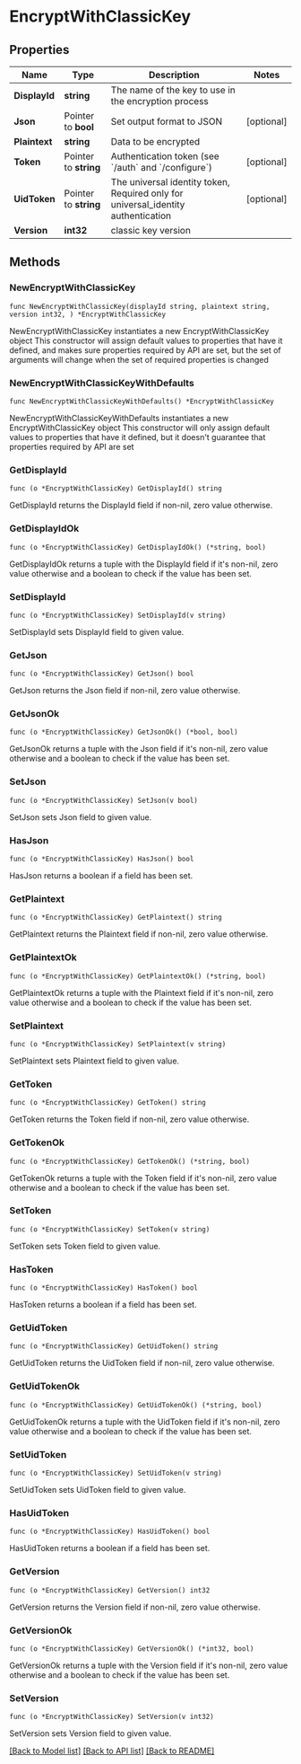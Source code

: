 # EncryptWithClassicKey

## Properties

Name | Type | Description | Notes
------------ | ------------- | ------------- | -------------
**DisplayId** | **string** | The name of the key to use in the encryption process | 
**Json** | Pointer to **bool** | Set output format to JSON | [optional] 
**Plaintext** | **string** | Data to be encrypted | 
**Token** | Pointer to **string** | Authentication token (see &#x60;/auth&#x60; and &#x60;/configure&#x60;) | [optional] 
**UidToken** | Pointer to **string** | The universal identity token, Required only for universal_identity authentication | [optional] 
**Version** | **int32** | classic key version | 

## Methods

### NewEncryptWithClassicKey

`func NewEncryptWithClassicKey(displayId string, plaintext string, version int32, ) *EncryptWithClassicKey`

NewEncryptWithClassicKey instantiates a new EncryptWithClassicKey object
This constructor will assign default values to properties that have it defined,
and makes sure properties required by API are set, but the set of arguments
will change when the set of required properties is changed

### NewEncryptWithClassicKeyWithDefaults

`func NewEncryptWithClassicKeyWithDefaults() *EncryptWithClassicKey`

NewEncryptWithClassicKeyWithDefaults instantiates a new EncryptWithClassicKey object
This constructor will only assign default values to properties that have it defined,
but it doesn't guarantee that properties required by API are set

### GetDisplayId

`func (o *EncryptWithClassicKey) GetDisplayId() string`

GetDisplayId returns the DisplayId field if non-nil, zero value otherwise.

### GetDisplayIdOk

`func (o *EncryptWithClassicKey) GetDisplayIdOk() (*string, bool)`

GetDisplayIdOk returns a tuple with the DisplayId field if it's non-nil, zero value otherwise
and a boolean to check if the value has been set.

### SetDisplayId

`func (o *EncryptWithClassicKey) SetDisplayId(v string)`

SetDisplayId sets DisplayId field to given value.


### GetJson

`func (o *EncryptWithClassicKey) GetJson() bool`

GetJson returns the Json field if non-nil, zero value otherwise.

### GetJsonOk

`func (o *EncryptWithClassicKey) GetJsonOk() (*bool, bool)`

GetJsonOk returns a tuple with the Json field if it's non-nil, zero value otherwise
and a boolean to check if the value has been set.

### SetJson

`func (o *EncryptWithClassicKey) SetJson(v bool)`

SetJson sets Json field to given value.

### HasJson

`func (o *EncryptWithClassicKey) HasJson() bool`

HasJson returns a boolean if a field has been set.

### GetPlaintext

`func (o *EncryptWithClassicKey) GetPlaintext() string`

GetPlaintext returns the Plaintext field if non-nil, zero value otherwise.

### GetPlaintextOk

`func (o *EncryptWithClassicKey) GetPlaintextOk() (*string, bool)`

GetPlaintextOk returns a tuple with the Plaintext field if it's non-nil, zero value otherwise
and a boolean to check if the value has been set.

### SetPlaintext

`func (o *EncryptWithClassicKey) SetPlaintext(v string)`

SetPlaintext sets Plaintext field to given value.


### GetToken

`func (o *EncryptWithClassicKey) GetToken() string`

GetToken returns the Token field if non-nil, zero value otherwise.

### GetTokenOk

`func (o *EncryptWithClassicKey) GetTokenOk() (*string, bool)`

GetTokenOk returns a tuple with the Token field if it's non-nil, zero value otherwise
and a boolean to check if the value has been set.

### SetToken

`func (o *EncryptWithClassicKey) SetToken(v string)`

SetToken sets Token field to given value.

### HasToken

`func (o *EncryptWithClassicKey) HasToken() bool`

HasToken returns a boolean if a field has been set.

### GetUidToken

`func (o *EncryptWithClassicKey) GetUidToken() string`

GetUidToken returns the UidToken field if non-nil, zero value otherwise.

### GetUidTokenOk

`func (o *EncryptWithClassicKey) GetUidTokenOk() (*string, bool)`

GetUidTokenOk returns a tuple with the UidToken field if it's non-nil, zero value otherwise
and a boolean to check if the value has been set.

### SetUidToken

`func (o *EncryptWithClassicKey) SetUidToken(v string)`

SetUidToken sets UidToken field to given value.

### HasUidToken

`func (o *EncryptWithClassicKey) HasUidToken() bool`

HasUidToken returns a boolean if a field has been set.

### GetVersion

`func (o *EncryptWithClassicKey) GetVersion() int32`

GetVersion returns the Version field if non-nil, zero value otherwise.

### GetVersionOk

`func (o *EncryptWithClassicKey) GetVersionOk() (*int32, bool)`

GetVersionOk returns a tuple with the Version field if it's non-nil, zero value otherwise
and a boolean to check if the value has been set.

### SetVersion

`func (o *EncryptWithClassicKey) SetVersion(v int32)`

SetVersion sets Version field to given value.



[[Back to Model list]](../README.md#documentation-for-models) [[Back to API list]](../README.md#documentation-for-api-endpoints) [[Back to README]](../README.md)


